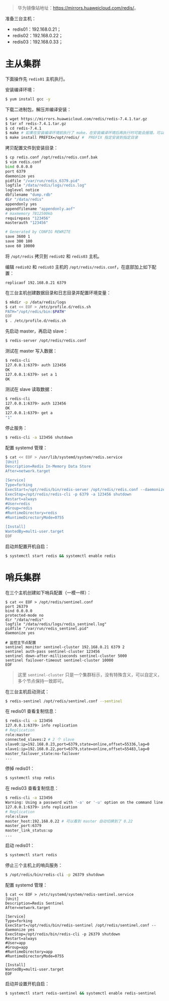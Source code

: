 > 华为镜像站地址：<https://mirrors.huaweicloud.com/redis/>。

准备三台主机：
- redis01：192.168.0.21；
- redis02：192.168.0.22；
- redis03：192.168.0.33；
# 主从集群
下面操作先 `redis01` 主机执行。

安装编译环境：
```sh
$ yum install gcc -y
```
下载二进制包，解压并编译安装：
```sh
$ wget https://mirrors.huaweicloud.com/redis/redis-7.4.1.tar.gz
$ tar xf redis-7.4.1.tar.gz
$ cd redis-7.4.1
$ make # 如果在安装编译环境前执行了 make，在安装编译环境后再执行时可能会报错，可以执行一下 make distclean 再执行 make。
$ make install PREFIX=/opt/redis/ #  PREFIX 指定安装到指定目录 
```
拷贝配置文件到安装目录：
```sh
$ cp redis.conf /opt/redis/redis.conf.bak
$ vim redis.conf
bind 0.0.0.0
port 6379
daemonize yes
pidfile "/var/run/redis_6379.pid"
logfile "/data/redis/logs/redis.log"
loglevel notice
dbfilename "dump.rdb"
dir "/data/redis"
appendonly yes
appendfilename "appendonly.aof"
# maxmemory 7812500kb
requirepass "123456"
masterauth "123456"

# Generated by CONFIG REWRITE
save 3600 1
save 300 100
save 60 10000
```
将 `/opt/redis` 拷贝到 `redis02` 和 `redis03` 主机。

编辑 `redis02` 和 `redis03` 主机的 `/opt/redis/redis.conf`，在底部加上如下配置：
```
replicaof 192.168.0.21 6379
```
在三台主机创建数据目录和日志目录并配置环境变量：
```sh
$ mkdir -p /data/redis/logs
$ cat << EOF > /etc/profile.d/redis.sh
PATH="/opt/redis/bin:$PATH"
EOF
$ . /etc/profile.d/redis.sh
```
先启动 master，再启动 slave：
```sh
$ redis-server /opt/redis/redis.conf
```
测试在 master 写入数据：
```sh
$ redis-cli
127.0.0.1:6379> auth 123456
OK
127.0.0.1:6379> set a 1
OK
```
测试在 slave 读取数据：
```sh
$ redis-cli 
127.0.0.1:6379> auth 123456
OK
127.0.0.1:6379> get a
"1"
```
停止服务：
```sh
$ redis-cli -a 123456 shutdown
```
配置 systemd 管理：
```sh
$ cat << EOF > /usr/lib/systemd/system/redis.service
[Unit]
Description=Redis In-Memory Data Store
After=network.target

[Service]
Type=forking
ExecStart=/opt/redis/bin/redis-server /opt/redis/redis.conf --daemonize yes
ExecStop=/opt/redis/redis-cli -p 6379 -a 123456 shutdown
Restart=always
#User=redis
#Group=redis
#RuntimeDirectory=redis
#RuntimeDirectoryMode=0755

[Install]
WantedBy=multi-user.target
EOF
```
启动并配置开机自启：
```sh
$ systemctl start redis && systemctl enable redis
```
# 哨兵集群
在三个主机创建如下哨兵配置（一模一样）：
```
$ cat << EOF > /opt/redis/sentinel.conf
port 26379
bind 0.0.0.0
protected-mode no
dir "/data/redis"
logfile "/data/redis/logs/redis_sentinel.log"
pidfile "/var/run/redis_sentinel.pid"
daemonize yes

# 监控主节点配置 
sentinel monitor sentinel-cluster 192.168.0.21 6379 2
sentinel auth-pass sentinel-cluster 123456
sentinel down-after-milliseconds sentinel-cluster 5000
sentinel failover-timeout sentinel-cluster 10000
EOF
```
> 这里 `sentinel-cluster` 只是一个集群标示，没有特殊含义，可以自定义，多个节点保持一致即可。

在三台主机启动测试：
```sh
$ redis-sentinel /opt/redis/sentinel.conf --sentinel
```
在 redis01 查看复制信息：
```sh
$ redis-cli -a 123456
127.0.0.1:6379> info replication 
# Replication
role:master
connected_slaves:2 # 2 个 slave
slave0:ip=192.168.0.23,port=6379,state=online,offset=55336,lag=0
slave1:ip=192.168.0.22,port=6379,state=online,offset=55483,lag=0
master_failover_state:no-failover
...
```
停掉 redis01：
```sh
$ systemctl stop redis
```

在 redis03 查看复制信息：
```sh
$ redis-cli -a 123456
Warning: Using a password with '-a' or '-u' option on the command line interface may not be safe.
127.0.0.1:6379> info replication 
# Replication
role:slave
master_host:192.168.0.22 # 可以看到 master 自动切换到了 0.22
master_port:6379
master_link_status:up
...
```

启动 redis01：
```sh
$ systemctl start redis
```
停止三个主机上的哨兵服务：
```sh
$ /opt/redis/bin/redis-cli -p 26379 shutdown
```
配置 systemd 管理：
```
$ cat << EOF > /etc/systemd/system/redis-sentinel.service 
[Unit]
Description=Redis Sentinel
After=network.target

[Service]
Type=forking
ExecStart=/opt/redis/bin/redis-sentinel /opt/redis/sentinel.conf --daemonize yes
ExecStop=/opt/redis/bin/redis-cli -p 26379 shutdown
Restart=always
#User=app
#Group=app
#RuntimeDirectory=app
#RuntimeDirectoryMode=0755

[Install]
WantedBy=multi-user.target
EOF
```
启动并设置开机自启：
```sh
$ systemctl start redis-sentinel && systemctl enable redis-sentinel
```